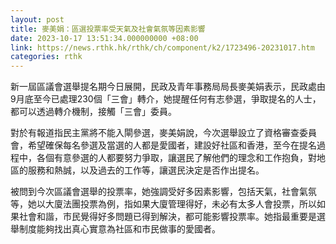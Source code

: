 ```yaml
---
layout: post
title: 麥美娟：區選投票率受天氣及社會氣氛等因素影響
date: 2023-10-17 13:51:34.000000000 +08:00
link: https://news.rthk.hk/rthk/ch/component/k2/1723496-20231017.htm
categories: rthk
---
```


新一屆區議會選舉提名期今日展開，民政及青年事務局局長麥美娟表示，民政處由9月底至今已處理230個「三會」轉介，她提醒任何有志參選，爭取提名的人士，都可以透過轉介機制，接觸「三會」委員。

對於有報道指民主黨將不能入閘參選，麥美娟說，今次選舉設立了資格審查委員會，希望確保每名參選及當選的人都是愛國者，建設好社區和香港，至今在提名過程中，各個有意參選的人都要努力爭取，讓選民了解他們的理念和工作抱負，對地區的服務和熱誠，以及過去的工作等，讓選民決定是否作出提名。

被問到今次區議會選舉的投票率，她強調受好多因素影響，包括天氣，社會氣氛等，她以大廈法團投票為例，指如果大廈管理得好，未必有太多人會投票，所以如果社會和諧，市民覺得好多問題已得到解決，都可能影響投票率。她指最重要是選舉制度能夠找出真心實意為社區和市民做事的愛國者。
